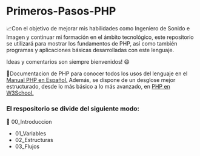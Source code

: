 # Primeros-Pasos-PHP
📈Con el objetivo de mejorar mis habilidades como Ingeniero de Sonido e Imagen 
y continuar mi formación en el ámbito tecnológico, este repositorio se utilizará para mostrar
los fundamentos de PHP, así como también programas y aplicaciones básicas desarrolladas con este lenguaje.

Ideas y comentarios son siempre bienvenidos! 😄

📌Documentacion de PHP para conocer todos los usos del lenguaje en el [Manual PHP en Español.](https://www.php.net/manual/es/langref.php)
Además, se dispone de un desglose mejor estructurado, desde lo más básico a lo más avanzado, en [PHP en W3School.](https://www.w3schools.com/php/default.asp)


### El respositorio se divide del siguiente modo:

📂 00_Introduccion
  - 01_Variables
  - 02_Estructuras
  - 03_Flujos
